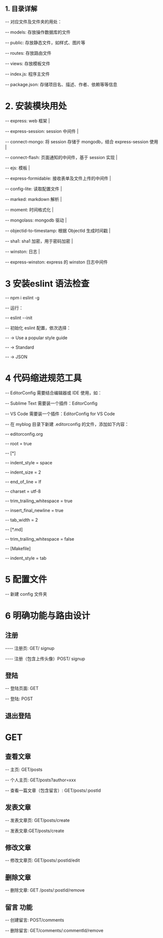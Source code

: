 ## 1. 目录详解

 -- 对应文件及文件夹的用处：

 -- models: 存放操作数据库的文件
 
 -- public: 存放静态文件，如样式、图片等
 
 -- routes: 存放路由文件
 
 -- views: 存放模板文件
 
 -- index.js: 程序主文件
 
 -- package.json: 存储项目名、描述、作者、依赖等等信息

# 2. 安装模块用处
-- express: web 框架
|

-- express-session: session 中间件
|

-- connect-mongo: 将 session 存储于 mongodb，结合 express-session 使用
|

-- connect-flash: 页面通知的中间件，基于 session 实现
|

-- ejs: 模板
|

-- express-formidable: 接收表单及文件上传的中间件
|

-- config-lite: 读取配置文件
|

-- marked: markdown 解析
|

-- moment: 时间格式化
|

-- mongolass: mongodb 驱动
|

-- objectid-to-timestamp: 根据 ObjectId 生成时间戳
|

-- sha1: sha1 加密，用于密码加密
|

-- winston: 日志
|

-- express-winston: express 的 winston 日志中间件



# 3 安装eslint 语法检查

-- npm i eslint -g

-- 运行：

-- eslint --init

-- 初始化 eslint 配置，依次选择：

-- -> Use a popular style guide

-- -> Standard

-- -> JSON


# 4 代码缩进规范工具
-- EditorConfig 需要结合编辑器或 IDE 使用，如：

-- Sublime Text 需要装一个插件：EditorConfig

-- VS Code 需要装一个插件：EditorConfig for VS Code


-- 在 myblog 目录下新建 .editorconfig 的文件，添加如下内容：

-- editorconfig.org

-- root = true


-- [*]

-- indent_style = space

-- indent_size = 2

-- end_of_line = lf

-- charset = utf-8

-- trim_trailing_whitespace = true

-- insert_final_newline = true

-- tab_width = 2


-- [*.md]

-- trim_trailing_whitespace = false

-- [Makefile]

-- indent_style = tab

# 5 配置文件
-- 新建 config 文件夹 

# 6 明确功能与路由设计
## 注册
----     注册页: GET/ signup

----     注册（包含上传头像）POST/ signup

## 登陆
  --  登陆页面: GET
  
  --  登陆: POST

##  退出登陆
#     GET

##  查看文章
--       主页: GET/posts

--       个人主页: GET/posts?author=xxx

--       查看一篇文章（包含留言）: GET/posts/:postId

## 发表文章
--       发表文章页: GET/posts/create

--       发表文章:GET/posts/create


## 修改文章
--      修改文章页: GET/posts/:postId/edit

## 删除文章
--       删除文章: GET /posts/:postId/remove

## 留言 功能
--      创建留言: POST/comments

--      删除留言: GET/comments/:commentId/remove

